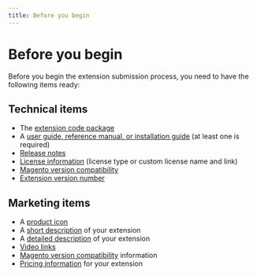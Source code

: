 ```yaml
---
title: Before you begin
---
```


# Before you begin

Before you begin the extension submission process, you need to have the following items ready:

## Technical items

-  The [extension code package](../technical-review-guidelines/)
-  A [user guide, reference manual, or installation guide](../content/) (at least one is required)
-  [Release notes](../submit-for-technical-review/)
-  [License information](../submit-for-technical-review/) (license type or custom license name and link)
-  [Magento version compatibility](../extension-version/)
-  [Extension version number](../extension-version/)

## Marketing items

-  A [product icon](../submit-for-marketing-review/)
-  A [short description](../content/) of your extension
-  A [detailed description](../content/) of your extension
-  [Video links](../submit-for-marketing-review/)
-  [Magento version compatibility](../submit-for-marketing-review/) information
-  [Pricing information](../submit-for-marketing-review/) for your extension
